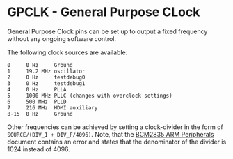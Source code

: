 <!--
---
name: GPCLK
class: interface
type: pinout
description: Raspberry Pi General Purpose Clock
pin:
  'bcm4':
    name: GPCLK0
  'bcm5':
    name: GPCLK1
  'bcm6':
    name: GPCLK2
-->
# GPCLK - General Purpose CLock

General Purpose Clock pins can be set up to output a fixed frequency without any ongoing software control.

The following clock sources are available:

```
0     0 Hz     Ground
1     19.2 MHz oscillator
2     0 Hz     testdebug0
3     0 Hz     testdebug1
4     0 Hz     PLLA
5     1000 MHz PLLC (changes with overclock settings)
6     500 MHz  PLLD
7     216 MHz  HDMI auxiliary
8-15  0 Hz     Ground
```

Other frequencies can be achieved by setting a clock-divider in the form of `SOURCE/(DIV_I + DIV_F/4096)`. Note, that the [BCM2835 ARM Peripherals](https://www.raspberrypi.org/documentation/hardware/raspberrypi/bcm2835/BCM2835-ARM-Peripherals.pdf) document contains an error and states that the denominator of the divider is 1024 instead of 4096.
